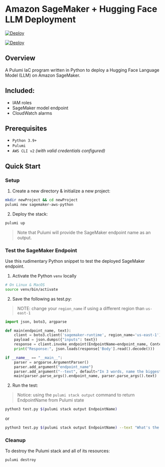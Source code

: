# Amazon SageMaker + Hugging Face LLM Deployment

[![Deploy](https://get.pulumi.com/new/button.svg)](https://app.pulumi.com/new?template=https://github.com/pulumi/examples/tree/master/aws-py-apigatewayv2-eventbridge)

[![Deploy](https://get.pulumi.com/new/button.svg)](https://app.pulumi.com/new?template=https://github.com/mohammadzainabbas/pulumi-labs/tree/main/aws-fleet-python)

## Overview

A Pulumi IaC program written in Python to deploy a Hugging Face Language Model (LLM) on Amazon SageMaker.

## Included:

- IAM roles
- SageMaker model endpoint
- CloudWatch alarms

## Prerequisites

* `Python 3.9+`
* `Pulumi`
* `AWS CLI v2` _(with valid credentials configured)_

## Quick Start

### Setup

1. Create a new directory & initialize a new project:

```bash
mkdir newProject && cd newProject
pulumi new sagemaker-aws-python
```

2. Deploy the stack:

```bash
pulumi up
```

> Note that Pulumi will provide the SageMaker endpoint name as an output.

### Test the SageMaker Endpoint

Use this rudimentary Python snippet to test the deployed SageMaker endpoint.

1. Activate the Python `venv` locally

```bash
# On Linux & MacOS
source venv/bin/activate
```

2. Save the following as test.py:

> NOTE: change your `region_name` if using a different region than `us-east-1`

```python
import json, boto3, argparse

def main(endpoint_name, text):
    client = boto3.client('sagemaker-runtime', region_name='us-east-1')
    payload = json.dumps({"inputs": text})
    response = client.invoke_endpoint(EndpointName=endpoint_name, ContentType="application/json", Body=payload)
    print("Response:", json.loads(response['Body'].read().decode()))

if __name__ == "__main__":
    parser = argparse.ArgumentParser()
    parser.add_argument("endpoint_name")
    parser.add_argument("--text", default="In 3 words, name the biggest mountain on earth?")
    main(parser.parse_args().endpoint_name, parser.parse_args().text)
```

2. Run the test:

> Notice: using the `pulumi stack output` command to return EndpointName from Pulumi state

```bash
python3 test.py $(pulumi stack output EndpointName)
```

or 

```bash
python3 test.py $(pulumi stack output EndpointName) --text "What's the most beautiful thing in life ? Provide a short essay on this."
```

### Cleanup

To destroy the Pulumi stack and all of its resources:

```bash
pulumi destroy
```
